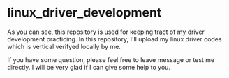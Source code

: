 # linux_driver_development
As you can see, this repository is used for keeping tract of my driver development practicing.
In this repository, I'll upload my linux driver codes which is vertical verifyed locally by me.

If you have some question, please feel free to leave message or test me directly. I will be very glad if I can give some help to you.
